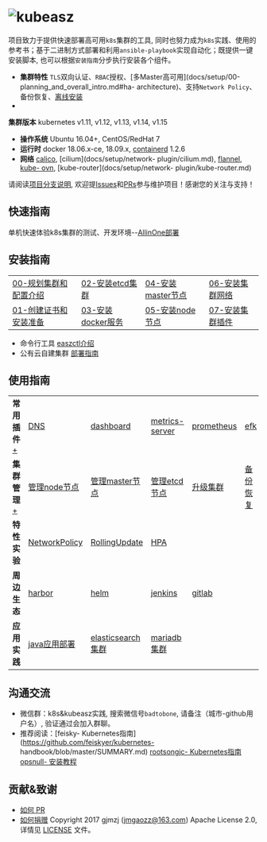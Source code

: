 # ![kubeasz](pics/logo_kubeasz.png)

项目致力于提供快速部署高可用`k8s`集群的工具,
同时也努力成为`k8s`实践、使用的参考书；基于二进制方式部署和利用`ansible-playbook`实现自动化；既提供一键安装脚本,
也可以根据`安装指南`分步执行安装各个组件。

- **集群特性**
`TLS`双向认证、`RBAC`授权、[多Master高可用](docs/setup/00-planning_and_overall_intro.md#ha-
architecture)、支持`Network Policy`、备份恢复、[离线安装](docs/setup/offline_install.md)
-
**集群版本** kubernetes v1.11, v1.12, v1.13, v1.14, v1.15
- **操作系统** Ubuntu 16.04+,
CentOS/RedHat 7
- **运行时** docker 18.06.x-ce, 18.09.x,
[containerd](docs/guide/containerd.md) 1.2.6
- **网络**
[calico](docs/setup/network-plugin/calico.md), [cilium](docs/setup/network-
plugin/cilium.md), [flannel](docs/setup/network-plugin/flannel.md), [kube-
ovn](docs/setup/network-plugin/kube-ovn.md), [kube-router](docs/setup/network-
plugin/kube-router.md)

请阅读[项目分支说明](docs/mixes/branch.md),
欢迎提[Issues](https://github.com/easzlab/kubeasz/issues)和[PRs](docs/mixes/HowToContribute.md)参与维护项目！感谢您的关注与支持！
## 快速指南

单机快速体验k8s集群的测试、开发环境--[AllinOne部署](docs/setup/quickStart.md)

## 安装指南
<table border="0">
    <tr>
        <td><a
href="docs/setup/00-planning_and_overall_intro.md">00-规划集群和配置介绍</a></td>
<td><a href="docs/setup/02-install_etcd.md">02-安装etcd集群</a></td>
        <td><a
href="docs/setup/04-install_kube_master.md">04-安装master节点</a></td>
<td><a href="docs/setup/06-install_network_plugin.md">06-安装集群网络</a></td>
</tr>
    <tr>
        <td><a
href="docs/setup/01-CA_and_prerequisite.md">01-创建证书和安装准备</a></td>
        <td><a
href="docs/setup/03-install_docker.md">03-安装docker服务</a></td>
        <td><a
href="docs/setup/05-install_kube_node.md">05-安装node节点</a></td>
        <td><a
href="docs/setup/07-install_cluster_addon.md">07-安装集群插件</a></td>
    </tr>
</table>

- 命令行工具 [easzctl介绍](docs/setup/easzctl_cmd.md)
- 公有云自建集群
[部署指南](docs/setup/kubeasz_on_public_cloud.md)

## 使用指南

<table border="0">
<tr>
        <td><strong>常用插件</strong><a href="docs/guide/index.md">+</a></td>
<td><a href="docs/guide/kubedns.md">DNS</a></td>
        <td><a
href="docs/guide/dashboard.md">dashboard</a></td>
        <td><a
href="docs/guide/metrics-server.md">metrics-server</a></td>
        <td><a
href="docs/guide/prometheus.md">prometheus</a></td>
        <td><a
href="docs/guide/efk.md">efk</a></td>
        <td><a
href="docs/guide/ingress.md">ingress</a></td>
    </tr>
    <tr>
<td><strong>集群管理</strong><a href="docs/op/op-index.md">+</a></td>
        <td><a
href="docs/op/op-node.md">管理node节点</a></td>
        <td><a href="docs/op/op-
master.md">管理master节点</a></td>
        <td><a href="docs/op/op-
etcd.md">管理etcd节点</a></td>
        <td><a
href="docs/op/upgrade.md">升级集群</a></td>
        <td><a
href="docs/op/cluster_restore.md">备份恢复</a></td>
        <td><a href=""></a></td>
</tr>
    <tr>
        <td><strong>特性实验</strong></td>
        <td><a
href="docs/guide/networkpolicy.md">NetworkPolicy</a></td>
        <td><a
href="docs/guide/rollingupdateWithZeroDowntime.md">RollingUpdate</a></td>
<td><a href="docs/guide/hpa.md">HPA</a></td>
        <td><a href=""></a></td>
<td><a href=""></a></td>
        <td><a href=""></a></td>
    </tr>
    <tr>
<td><strong>周边生态</strong></td>
        <td><a
href="docs/guide/harbor.md">harbor</a></td>
        <td><a
href="docs/guide/helm.md">helm</a></td>
        <td><a
href="docs/guide/jenkins.md">jenkins</a></td>
        <td><a
href="docs/guide/gitlab/readme.md">gitlab</a></td>
        <td><a
href=""></a></td>
        <td><a href=""></a></td>
    </tr>
    <tr>
<td><strong>应用实践</strong></td>
        <td><a
href="docs/practice/java_war_app.md">java应用部署</a></td>
        <td><a
href="docs/practice/es_cluster.md">elasticsearch集群</a></td>
        <td><a
href="docs/practice/mariadb_cluster.md">mariadb集群</a></td>
        <td><a
href=""></a></td>
        <td><a href=""></a></td>
        <td><a
href=""></a></td>
    </tr>
</table>

## 沟通交流

- 微信群：k8s&kubeasz实践,
搜索微信号`badtobone`, 请备注（城市-github用户名）, 验证通过会加入群聊。
- 推荐阅读：[feisky-
Kubernetes指南](https://github.com/feiskyer/kubernetes-
handbook/blob/master/SUMMARY.md) [rootsongjc-
Kubernetes指南](https://github.com/rootsongjc/kubernetes-handbook) [opsnull-
安装教程](https://github.com/opsnull/follow-me-install-kubernetes-cluster)

## 贡献&致谢
- [如何 PR](docs/mixes/HowToContribute.md)
- [如何捐赠](docs/mixes/donate.md)
Copyright 2017 gjmzj (jmgaozz@163.com) Apache License 2.0, 详情见
[LICENSE](docs/mixes/LICENSE) 文件。
